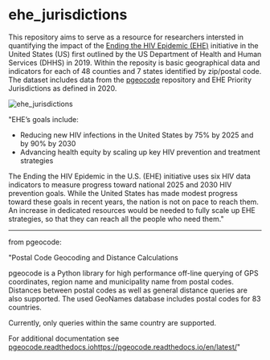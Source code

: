 # ehe_jurisdictions

This repository aims to serve as a resource for researchers intersted in quantifying the impact of the [Ending the HIV Epidemic (EHE)](https://www.cdc.gov/endhiv/about-ehe/index.html) initiative in the United States (US) first outlined by the US Department of Health and Human Services (DHHS) in 2019. Within the reposity is basic geographical data and indicators for each of 48 counties and 7 states identified by zip/postal code. The dataset includes data from the [pgeocode](https://github.com/symerio/pgeocode) repository and EHE Priority Jurisdictions as defined in 2020.

![ehe_jurisdictions](https://github.com/brittdev31/ehe_jurisdictions/assets/15785459/d1424554-9cbc-4991-b3a9-ca07745f9c4d)

"EHE’s goals include:

- Reducing new HIV infections in the United States by 75% by 2025 and by 90% by 2030
- Advancing health equity by scaling up key HIV prevention and treatment strategies

The Ending the HIV Epidemic in the U.S. (EHE) initiative uses six HIV data indicators to measure progress toward national 2025 and 2030 HIV prevention goals. While the United States has made modest progress toward these goals in recent years, the nation is not on pace to reach them. An increase in dedicated resources would be needed to fully scale up EHE strategies, so that they can reach all the people who need them."

--------------------------

from pgeocode:

"Postal Code Geocoding and Distance Calculations

pgeocode is a Python library for high performance off-line querying of GPS coordinates, region name and municipality name from postal codes. Distances between postal codes as well as general distance queries are also supported. The used GeoNames database includes postal codes for 83 countries.

Currently, only queries within the same country are supported.

For additional documentation see [pgeocode.readthedocs.io](https://pgeocode.readthedocs.io/en/latest/)https://pgeocode.readthedocs.io/en/latest/"
